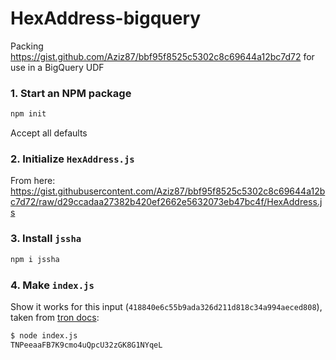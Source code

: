 # HexAddress-bigquery
Packing https://gist.github.com/Aziz87/bbf95f8525c5302c8c69644a12bc7d72 for use in a BigQuery UDF

### 1. Start an NPM package

```bash
npm init
```

Accept all defaults

### 2. Initialize `HexAddress.js`

From here: https://gist.githubusercontent.com/Aziz87/bbf95f8525c5302c8c69644a12bc7d72/raw/d29ccadaa27382b420ef2662e5632073eb47bc4f/HexAddress.js

### 3. Install `jssha`

```bash
npm i jssha
```

### 4. Make `index.js`

Show it works for this input (`418840e6c55b9ada326d211d818c34a994aeced808`), taken from [tron docs](https://developers.tron.network/docs/account#account-address-format):

```bash
$ node index.js 
TNPeeaaFB7K9cmo4uQpcU32zGK8G1NYqeL
```
